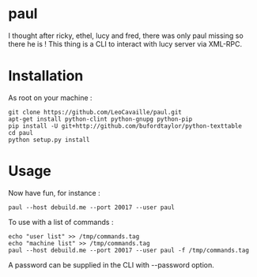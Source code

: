 paul
====

I thought after ricky, ethel, lucy and fred, there was only paul missing so there he is !
This thing is a CLI to interact with lucy server via XML-RPC.

# Installation

As root on your machine :

    git clone https://github.com/LeoCavaille/paul.git
    apt-get install python-clint python-gnupg python-pip
    pip install -U git+http://github.com/bufordtaylor/python-texttable
    cd paul
    python setup.py install

# Usage

Now have fun, for instance :

    paul --host debuild.me --port 20017 --user paul

To use with a list of commands :

    echo "user list" >> /tmp/commands.tag
    echo "machine list" >> /tmp/commands.tag
    paul --host debuild.me --port 20017 --user paul -f /tmp/commands.tag

A password can be supplied in the CLI with --password option.
